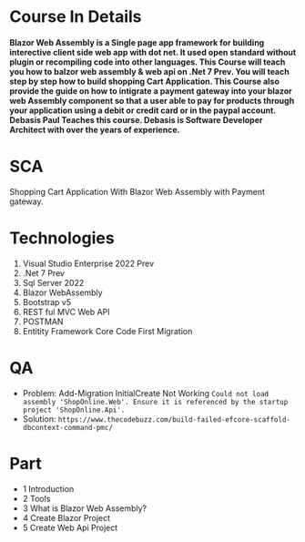 
# Course In Details

#### Blazor Web Assembly is a Single page app framework for building interective client side web app with dot net. It used open standard without plugin or recompiling code into other languages. This Course will teach you how to balzor web assembly & web api on .Net 7 Prev. You will teach step by step how to build shopping Cart Application. This Course also provide the guide on how to intigrate a payment gateway into your blazor web Assembly component so that a user able to pay for products through your application using a debit or credit card or in the paypal account. Debasis Paul Teaches this course. Debasis is Software Developer Architect with over the years of experience.

# SCA
Shopping Cart Application With Blazor Web Assembly with Payment gateway.

# Technologies

1. Visual Studio Enterprise 2022 Prev
2. .Net 7 Prev
3. Sql Server 2022
4. Blazor WebAssembly
5. Bootstrap v5
6. REST ful MVC Web API
7. POSTMAN
8. Entitity Framework Core Code First Migration

# QA

- Problem: Add-Migration InitialCreate Not Working `Could not load assembly 'ShopOnline.Web'. Ensure it is referenced by the startup project 'ShopOnline.Api'.`
- Solution: `https://www.thecodebuzz.com/build-failed-efcore-scaffold-dbcontext-command-pmc/`

# Part

- 1 Introduction
- 2 Tools
- 3 What is Blazor Web Assembly?
- 4 Create Blazor Project
- 5 Create Web Api Project
